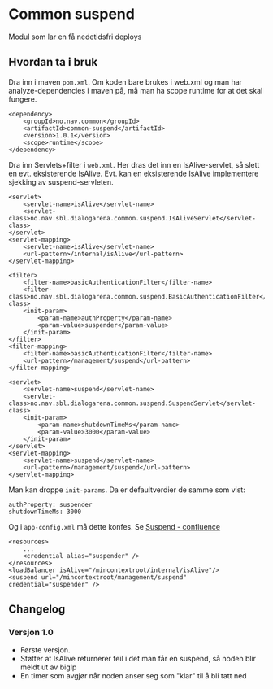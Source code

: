 # Common suspend

Modul som lar en få nedetidsfri deploys

## Hvordan ta i bruk

Dra inn i maven `pom.xml`. Om koden bare brukes i web.xml og man har analyze-dependencies i maven på, må man ha scope runtime for at det skal fungere.

```
<dependency>
    <groupId>no.nav.common</groupId>
    <artifactId>common-suspend</artifactId>
    <version>1.0.1</version>
    <scope>runtime</scope>
</dependency>
```


Dra inn Servlets+filter i `web.xml`. Her dras det inn en IsAlive-servlet, så slett en evt. eksisterende IsAlive. Evt. kan en eksisterende IsAlive implementere sjekking av suspend-servleten.

```
<servlet>
    <servlet-name>isAlive</servlet-name>
    <servlet-class>no.nav.sbl.dialogarena.common.suspend.IsAliveServlet</servlet-class>
</servlet>
<servlet-mapping>
    <servlet-name>isAlive</servlet-name>
    <url-pattern>/internal/isAlive</url-pattern>
</servlet-mapping>

<filter>
    <filter-name>basicAuthenticationFilter</filter-name>
    <filter-class>no.nav.sbl.dialogarena.common.suspend.BasicAuthenticationFilter</filter-class>
    <init-param>
        <param-name>authProperty</param-name>
        <param-value>suspender</param-value>
    </init-param>
</filter>
<filter-mapping>
    <filter-name>basicAuthenticationFilter</filter-name>
    <url-pattern>/management/suspend</url-pattern>
</filter-mapping>

<servlet>
    <servlet-name>suspend</servlet-name>
    <servlet-class>no.nav.sbl.dialogarena.common.suspend.SuspendServlet</servlet-class>
    <init-param>
        <param-name>shutdownTimeMs</param-name>
        <param-value>3000</param-value>
    </init-param>
</servlet>
<servlet-mapping>
    <servlet-name>suspend</servlet-name>
    <url-pattern>/management/suspend</url-pattern>
</servlet-mapping>
```

Man kan droppe `init-params`. Da er defaultverdier de samme som vist:
```
authProperty: suspender
shutdownTimeMs: 3000
```

Og i `app-config.xml` må dette konfes. Se [Suspend - confluence](https://confluence.adeo.no/pages/viewpage.action?pageId=209463118)

```
<resources>
    ...
    <credential alias="suspender" />
</resources>
<loadBalancer isAlive="/mincontextroot/internal/isAlive"/>
<suspend url="/mincontextroot/management/suspend" credential="suspender" />
```

## Changelog

### Versjon 1.0
* Første versjon. 
* Støtter at IsAlive returnerer feil i det man får en suspend, så noden blir meldt ut av bigIp
* En timer som avgjør når noden anser seg som "klar" til å bli tatt ned
